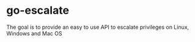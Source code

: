 # go-escalate
The goal is to provide an easy to use API to escalate privileges on Linux, Windows and Mac OS
